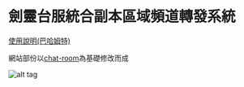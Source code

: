 # 劍靈台服統合副本區域頻道轉發系統

[使用說明(巴哈姆特)](https://forum.gamer.com.tw/Co.php?bsn=12980&sn=426585)

網站部份以[chat-room](https://github.com/twtrubiks/chat-room)為基礎修改而成

![alt tag](https://i.imgur.com/5KbbDcd.png)
